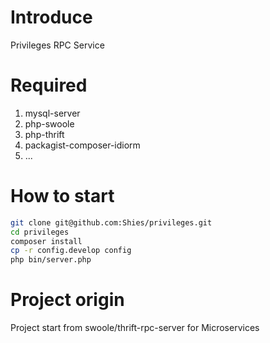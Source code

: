# Introduce

Privileges RPC Service

# Required

 1. mysql-server
 2. php-swoole
 3. php-thrift
 4. packagist-composer-idiorm
 5. ...

# How to start

```bash
git clone git@github.com:Shies/privileges.git
cd privileges
composer install
cp -r config.develop config
php bin/server.php
```

# Project origin

Project start from swoole/thrift-rpc-server for Microservices
